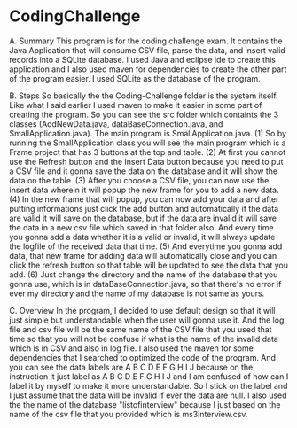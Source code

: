 # CodingChallenge
A. Summary
  This program is for the coding challenge exam. It contains the Java Application that will consume CSV file, parse the data, and insert valid records into a SQLite database. I used Java and eclipse ide to create this application and I also used maven for dependencies to create the other part of the program easier. I used SQLite as the database of the program.
  
B. Steps
  So basically the the Coding-Challenge folder is the system itself. Like what I said earlier I used maven to make it easier in some part of creating the program. So you can see the src folder which containts the 3 classes (AddNewData.java, dataBaseConnection.java, and SmallApplication.java). The main program is SmallApplication.java. (1) So by running the SmallApplication class you will see the main program which is a Frame project that has 3 buttons at the top and table. (2) At first you cannot use the Refresh button and the Insert Data button because you need to put a CSV file and it gonna save the data on the database and it will show the data on the table. (3) After you choose a CSV file, you can now use the insert data wherein it will popup the new frame for you to add a new data. (4) In the new frame that will popup, you can now add your data and after putting informations just click the add button and automatically if the data are valid it will save on the database, but if the data are invalid it will save the data in a new csv file which saved in that folder also. And every time you gonna add a data whether it is a valid or invalid, it will always update the logfile of the received data that time. (5) And everytime you gonna add data, that new frame for adding data will automatically close and you can click the refresh button so that table will be updated to see the data that you add. (6) Just change the directory and the name of the database that you gonna use, which is in dataBaseConnection.java, so that there's no error if ever my directory and the name of my database is not same as yours.
 
 C. Overview
  In the program, I decided to use default design so that it will just simple but understandable when the user will gonna use it. And the log file and csv file will be the same name of the CSV file that you used that time so that you will not be confuse if what is the name of the invalid data which is in CSV and also in log file. I also used the maven for some dependencies that I searched to optimized the code of the program. And you can see the data labels are A B C D E F G H I J because on the instruction it just label as A B C D E F G H I J and I am confused of how can I label it by myself to make it more understandable. So I stick on the label and I just assume that the data will be invalid if ever the data are null. I also used the the name of the database "listofinterview" because I just based on the name of the csv file that you provided which is ms3interview.csv. 
